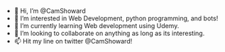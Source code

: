- 👋 Hi, I’m @CamShoward
- 👀 I’m interested in Web Development, python programming, and bots!
- 🌱 I’m currently learning Web development using Udemy.
- 💞️ I’m looking to collaborate on anything as long as its interesting.
- 📫 Hit my line on twitter @CamShoward!

<!---
CamShoward/CamShoward is a ✨ special ✨ repository because its `README.md` (this file) appears on your GitHub profile.
You can click the Preview link to take a look at your changes.
--->

